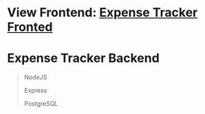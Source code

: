 # View Frontend: [Expense Tracker Fronted](https://github.com/TAKANOME-DEV/expense-tracker-frontend)

# Expense Tracker Backend

> NodeJS
>
> Express
>
> PostgreSQL
